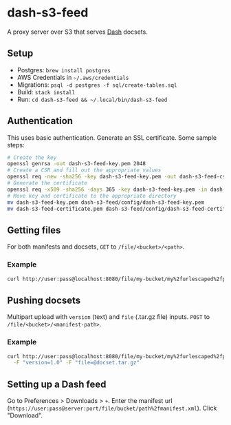 # dash-s3-feed

A proxy server over S3 that serves [Dash](http://kapeli.com/) docsets.

## Setup

* Postgres: `brew install postgres`
* AWS Credentials in `~/.aws/credentials`
* Migrations: `psql -d postgres -f sql/create-tables.sql`
* Build: `stack install`
* Run: `cd dash-s3-feed && ~/.local/bin/dash-s3-feed`

## Authentication

This uses basic authentication. Generate an SSL certificate. Some sample steps:

```bash
# Create the key
openssl genrsa -out dash-s3-feed-key.pem 2048
# Create a CSR and fill out the appropriate values
openssl req -new -sha256 -key dash-s3-feed-key.pem -out dash-s3-feed-csr.csr
# Generate the certificate
openssl req -x509 -sha256 -days 365 -key dash-s3-feed-key.pem -in dash-s3-feed-csr.csr -out dash-s3-feed-certificate.pem
# Move key and certificate to the appropriate directory
mv dash-s3-feed-key.pem dash-s3-feed/config/dash-s3-feed-key.pem
mv dash-s3-feed-certificate.pem dash-s3-feed/config/dash-s3-feed-certificate.pem
```

## Getting files

For both manifests and docsets, `GET` to `/file/<bucket>/<path>`.

### Example

```bash
curl http://user:pass@localhost:8080/file/my-bucket/my%2furlescaped%2fpath%2fmanifest.xml
```

## Pushing docsets

Multipart upload with `version` (text) and `file` (.tar.gz file) inputs. `POST` to
`/file/<bucket>/<manifest-path>`.

### Example

```bash
curl http://user:pass@localhost:8080/file/my-bucket/my%2furlescaped%2fpath%2fmanifest.xml \
  -F "version=1.0" -F "file=@docset.tar.gz"
```

## Setting up a Dash feed

Go to Preferences > Downloads > `+`. Enter the manifest url
(`https://user:pass@server:port/file/bucket/path%2fmanifest.xml`). Click "Download".
